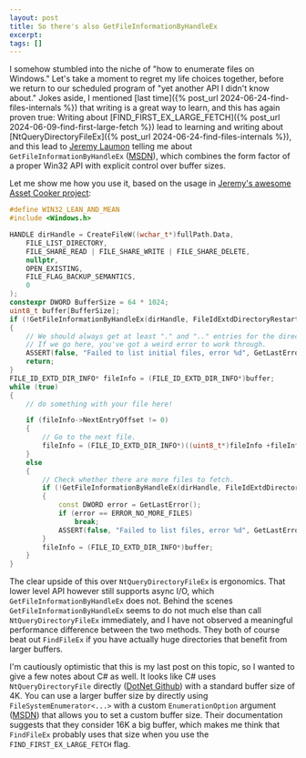 ```yaml
---
layout: post
title: So there's also GetFileInformationByHandleEx
excerpt:
tags: []
---
```


I somehow stumbled into the niche of "how to enumerate files on Windows." Let's take a moment to regret my life choices together, before we return to our scheduled program of "yet another API I didn't know about." Jokes aside, I mentioned [last time]({% post_url 2024-06-24-find-files-internals %}) that writing is a great way to learn, and this has again proven true: Writing about [FIND_FIRST_EX_LARGE_FETCH]({% post_url 2024-06-09-find-first-large-fetch %}) lead to learning and writing about [NtQueryDirectoryFileEx]({% post_url 2024-06-24-find-files-internals %}), and this lead to [Jeremy Laumon](https://mastodon.gamedev.place/@jerem) telling me about `GetFileInformationByHandleEx` ([MSDN](https://learn.microsoft.com/en-us/windows/win32/api/winbase/nf-winbase-getfileinformationbyhandleex)), which combines the form factor of a proper Win32 API with explicit control over buffer sizes.

Let me show me how you use it, based on the usage in [Jeremy's awesome Asset Cooker project](https://github.com/jlaumon/AssetCooker/blob/f4f0cbfe0984175e321fe5ab9b574220b5ae92de/src/FileSystem.cpp#L365):

```cpp
#define WIN32_LEAN_AND_MEAN
#include <Windows.h>

HANDLE dirHandle = CreateFileW((wchar_t*)fullPath.Data,
    FILE_LIST_DIRECTORY,
    FILE_SHARE_READ | FILE_SHARE_WRITE | FILE_SHARE_DELETE,
    nullptr,
    OPEN_EXISTING,
    FILE_FLAG_BACKUP_SEMANTICS,
    0
);
constexpr DWORD BufferSize = 64 * 1024;
uint8_t buffer[BufferSize];
if (!GetFileInformationByHandleEx(dirHandle, FileIdExtdDirectoryRestartInfo, buffer, BufferSize))
{
    // We should always get at least "." and ".." entries for the directory.
    // If we go here, you've got a weird error to work through.
    ASSERT(false, "Failed to list initial files, error %d", GetLastError());
    return;
}
FILE_ID_EXTD_DIR_INFO* fileInfo = (FILE_ID_EXTD_DIR_INFO*)buffer;
while (true)
{
    // do something with your file here!

    if (fileInfo->NextEntryOffset != 0)
    {
        // Go to the next file.
        fileInfo = (FILE_ID_EXTD_DIR_INFO*)((uint8_t*)fileInfo +fileInfo->NextEntryOffset);
    }
    else
    {
        // Check whether there are more files to fetch.
        if (!GetFileInformationByHandleEx(dirHandle, FileIdExtdDirectoryInfo, buffer, BufferSize))
        {
            const DWORD error = GetLastError();
            if (error == ERROR_NO_MORE_FILES)
                break;
            ASSERT(false, "Failed to list files, error %d", GetLastError());
        }
        fileInfo = (FILE_ID_EXTD_DIR_INFO*)buffer;
    }
}
```

The clear upside of this over `NtQueryDirectoryFileEx` is ergonomics. That lower level API however still supports async I/O, which `GetFileInformationByHandleEx` does not. Behind the scenes `GetFileInformationByHandleEx` seems to do not much else than call `NtQueryDirectoryFileEx` immediately, and I have not observed a meaningful performance difference between the two methods. They both of course beat out `FindFileEx` if you have actually huge directories that benefit from larger buffers.

I'm cautiously optimistic that this is my last post on this topic, so I wanted to give a few notes about C# as well. It looks like C# uses `NtQueryDirectoryFile` directly ([DotNet Github](https://github.com/dotnet/runtime/blob/58e1a7e6e499da2cd502bebb326497795101783f/src/libraries/System.Private.CoreLib/src/System/IO/Enumeration/FileSystemEnumerator.Windows.cs#L86)) with a standard buffer size of 4K. You can use a larger buffer size by directly using `FileSystemEnumerator<...>` with a custom `EnumerationOption` argument ([MSDN](https://learn.microsoft.com/en-us/dotnet/api/system.io.enumerationoptions?view=net-8.0)) that allows you to set a custom buffer size. Their documentation suggests that they consider 16K a big buffer, which makes me think that `FindFileEx` probably uses that size when you use the `FIND_FIRST_EX_LARGE_FETCH` flag.
